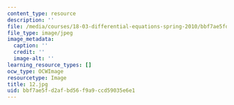 ```yaml
---
content_type: resource
description: ''
file: /media/courses/18-03-differential-equations-spring-2010/bbf7ae5fd2afbd56f9a9ccd59035e6e1_12.jpg
file_type: image/jpeg
image_metadata:
  caption: ''
  credit: ''
  image-alt: ''
learning_resource_types: []
ocw_type: OCWImage
resourcetype: Image
title: 12.jpg
uid: bbf7ae5f-d2af-bd56-f9a9-ccd59035e6e1
---
```


